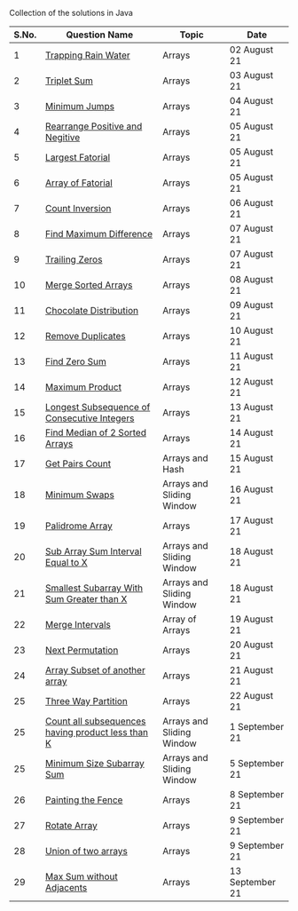 Collection of the solutions in Java

S.No. | Question Name | Topic | Date |
------|---------------|-------|------|
1 | [Trapping Rain Water](https://github.com/245charan/DSA/blob/main/Arrays/TrappingWater.java) | Arrays  | 02 August 21 |
2 | [Triplet Sum](https://github.com/245charan/DSA/blob/main/Arrays/TripleSum.java) | Arrays  | 03 August 21 |
3 | [Minimum Jumps](https://github.com/245charan/DSA/blob/main/Arrays/minJumps.java) | Arrays | 04 August 21|
4 | [Rearrange Positive and Negitive](https://github.com/245charan/DSA/blob/main/Arrays/RearrangePosNeg.java) | Arrays | 05 August 21|
5 | [Largest Fatorial](https://github.com/245charan/DSA/blob/main/Arrays/LargestFactorial.java) | Arrays | 05 August 21|
6 | [Array of Fatorial](https://github.com/245charan/DSA/blob/main/Arrays/ArrayOfFactorial.java) | Arrays | 05 August 21|
7 | [Count Inversion](https://github.com/245charan/DSA/blob/main/Arrays/CountInversion.java) | Arrays | 06 August 21|
8 | [Find Maximum Difference ](https://github.com/245charan/DSA/blob/main/Arrays/findMaxDiff.java) | Arrays | 07 August 21|
9 | [Trailing Zeros](https://github.com/245charan/DSA/blob/main/Arrays/TrailingZeroes.java) | Arrays | 07 August 21|
10 | [Merge Sorted Arrays](https://github.com/245charan/DSA/blob/main/Arrays/MergeSortedArrays.java) | Arrays | 08 August 21|
11 | [Chocolate Distribution](https://github.com/245charan/DSA/blob/main/Arrays/ChocolateDistribution.java) | Arrays | 09 August 21|
12 | [Remove Duplicates](https://github.com/245charan/DSA/blob/main/Arrays/RemoveDuplicate.java) | Arrays | 10 August 21|
13 | [Find Zero Sum](https://github.com/245charan/DSA/blob/main/Arrays/FindZeroSum.java) | Arrays | 11 August 21|
14 | [Maximum Product](https://github.com/245charan/DSA/blob/main/Arrays/maxProduct.java) | Arrays | 12 August 21|
15 | [Longest Subsequence of Consecutive Integers](https://github.com/245charan/DSA/blob/main/Arrays/findLongestConseqSubseq.java) | Arrays | 13 August 21|
16 | [Find Median of 2 Sorted Arrays](https://github.com/245charan/DSA/blob/main/Arrays/findMedianSortedArrays.java) | Arrays | 14 August 21|
17 | [Get Pairs Count](https://github.com/245charan/DSA/blob/main/Arrays/getPairsCount.java) | Arrays and Hash | 15 August 21|
18 | [Minimum Swaps](https://github.com/245charan/DSA/blob/main/Arrays/minSwap.java) | Arrays  and Sliding Window | 16 August 21|
19 | [Palidrome Array](https://github.com/245charan/DSA/blob/main/Arrays/palinArray.java) | Arrays | 17 August 21|
20 | [Sub Array Sum Interval Equal to X ](https://github.com/245charan/DSA/blob/main/Arrays/subarraySum.java) | Arrays and Sliding Window | 18 August 21|
21 | [Smallest Subarray With Sum Greater than X ](https://github.com/245charan/DSA/blob/main/Arrays/SamllestSubArraySum.java) | Arrays  and Sliding Window | 18 August 21|
22 | [Merge Intervals](https://github.com/245charan/DSA/blob/main/Arrays/MergeIntervals.java) | Array of Arrays | 19 August 21 |
23 | [Next Permutation](https://github.com/245charan/DSA/blob/main/Arrays/nextPermutation.java) | Arrays | 20 August 21 |
24 | [Array Subset of another array](https://github.com/245charan/DSA/blob/main/Arrays/isSubset.java) | Arrays | 21 August 21 |
25 | [Three Way Partition](https://github.com/245charan/DSA/blob/main/Arrays/threeWayPartition.java) | Arrays | 22 August 21 |
25 | [Count all subsequences having product less than K](https://github.com/245charan/DSA/blob/main/Arrays/numSubarrayProductLessThanK.java) | Arrays and Sliding Window | 1 September 21 |
25 | [Minimum Size Subarray Sum](https://github.com/245charan/DSA/blob/main/Arrays/minSubArrayLen.java) | Arrays and Sliding Window | 5 September 21 |
26 | [Painting the Fence](https://github.com/245charan/DSA/blob/main/Arrays/countWays.java) | Arrays | 8 September 21 |rotateArr
27 | [Rotate Array](https://github.com/245charan/DSA/blob/main/Arrays/rotateArr.java) | Arrays | 9 September 21 |
28 | [Union of two arrays](https://github.com/245charan/DSA/blob/main/Arrays/doUnion.java) | Arrays | 9 September 21 |
29 | [ Max Sum without Adjacents ](https://github.com/245charan/DSA/blob/main/Arrays/findMaxSum.java) | Arrays | 13 September 21 |



